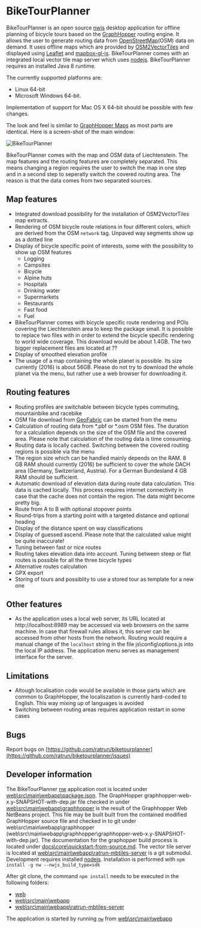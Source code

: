 # BikeTourPlanner

BikeTourPlanner is an open source [nwjs](http://nwjs.io/) desktop application for offline planning of bicycle tours based on the [GraphHopper](https://github.com/graphhopper/graphhopper) routing engine. 
It allows the user to generate routing data from [OpenStreetMap](http://www.openstreetmap.org/about)(OSM) data on demand.
It uses offline maps which are provided by [OSM2VectorTiles](http://osm2vectortiles.org/about) and displayed using [Leaflet](https://github.com/mapbox/mapbox-gl-js) and [mapbox-gl-js](https://github.com/mapbox/mapbox-gl-js). 
BikeTourPlanner comes with an integrated local vector tile map server which uses [nodejs](https://nodejs.org/en/). 
BikeTourPlanner requires an installed Java 8 runtime.

The currently supported platforms are: 

* Linux 64-bit 
* Microsoft Windows 64-bit. 

Implementation of support for Mac OS X 64-bit should be possible with few changes.

The look and feel is similar to [GraphHopper Maps](https://graphhopper.com/maps) as most parts are identical. Here is a screen-shot of the main window:

![BikeTourPlanner](biketourplanner/doc/BikeTourPlanner_001.png)

BikeTourPlanner comes with the map and OSM data of Liechtenstein. 
The map features and the routing features are completely separated. 
This means changing a region requires the user to switch the map in one step and in a second step to seperatly switch the covered routing area. 
The reason is that the data comes from two separated sources.

## Map features
* Integrated download possibility for the installation of OSM2VectorTiles map extracts. 
* Rendering of OSM bicycle route relations in four different colors, which are derived from the OSM `network` tag. Unpaved way segments show up as a dotted line
* Display of bicycle specific point of interests, some with the possibility to show up OSM features
  * Logging
  * Campsites
  * Bicycle
  * Alpine huts
  * Hospitals
  * Drinking water
  * Supermarkets
  * Restaurants
  * Fast food
  * Fuel
* BikeTourPlanner comes with bicycle specific route rendering and POIs covering the Liechtenstein area to keep the package small.
  It is possible to replace two files with in order to extend the bicycle specific rendering to world wide coverage. 
  This download would be about 1.4GB. The two bigger replacement files are located at ??
* Display of smoothed elevation profile
* The usage of a map containing the whole planet is possible. Its size currently (2016) is about 56GB. Please do not try to download the whole planet via the menu, but rather use a web browser for downloading it.

## Routing features
* Routing profiles are switchable between bicycle types commuting, mountainbike and racebike
* OSM file download from [GeoFabric](http://download.geofabrik.de) can be started from the menu
* Calculation of routing data from *.pbf or *.osm OSM files. The duration for a calculation depends on the size of the OSM file and the covered area. Please note that calculation of the routing data is time consuming. 
* Routing data is locally cached. Switching between the covered routing regions is possible via the menu
* The region size which can be handled mainly depends on the RAM. 8 GB RAM should currently (2016) be sufficient to cover the whole DACH area (Germany, Switzerland, Austria). For a German Bundesland 4 GB RAM should be sufficient.
* Automatic download of elevation data during route data calculation. This data is cached locally. This process requires internet connectivity in case that the cache does not contain the region. The data might become pretty big.
* Route from A to B with optional stopover points
* Round-trips from a starting point with a targeted distance and optional heading
* Display of the distance spent on way classifications
* Display of guessed ascend. Please note that the calculated value might be quite inaccurate!
* Tuning between fast or nice routes
* Routing takes elevation data into account. Tuning between steep or flat routes is possible for all the three bicycle types
* Alternative routes calculation
* GPX export
* Storing of tours and possiblity to use a stored tour as template for a new one

## Other features
* As the application uses a local web server, its URL located at http://localhost:8989 may be accessed via web browsers on the same machine. 
  In case that firewall rules allows it, this server can be accessed from other hosts from the network. Routing would require a manual change 
  of the `localhost` string in the file js\config\options.js into the local IP address.
  The application menu serves as management interface for the server.

## Limitations
* Altough localisation code would be available in those parts which are common to GraphHopper, the localiszation is currently hard-coded to English. 
  This way mixing up of languages is avoided
* Switching between routing areas requires application restart in some cases

## Bugs
Report bugs on [https://github.com/ratrun/biketourplanner](https://github.com/ratrun/biketourplanner/issues)
  
## Developer information
The BikeTourPlanner [nw](http://docs.nwjs.io/en/latest/) application root is located under [web\src\main\webapp\package.json](web\src\main\webapp\package.json).
The GraphHopper graphhopper-web-x.y-SNAPSHOT-with-dep.jar file checked in under [web\src\main\webapp\graphhopper](web\src\main\webapp\graphhopper) is the result of the Graphhopper Web NetBeans project. This file may be built built from the contained modified GraphHopper source file and checked in to git under web\src\main\webapp\graphhopper (web\src\main\webapp\graphhopper\graphhopper-web-x.y-SNAPSHOT-with-dep.jar). The documentation for the graphopper build process is located under [docs\core\quickstart-from-source.md](docs\core\quickstart-from-source.md).
The vector tile server is located at [web\src\main\webapp\ratrun-mbtiles-server](web\src\main\webapp\ratrun-mbtiles-server) is a git submodul.
Development requires installed [nodejs](https://nodejs.org/en/). Installation is performed with `npm install -g nw --nwjs_build_type=sdk`

After git clone, the command `npm install` needs to be executed in the following folders:

* [web](web)
* [web\src\main\webapp](web\src\main\webapp)
* [web\src\main\webapp\ratrun-mbtiles-server](web\src\main\webapp\ratrun-mbtiles-server)

The application is started by running [`nw`](http://nwjs.io/) from [web\src\main\webapp](web\src\main\webapp)

